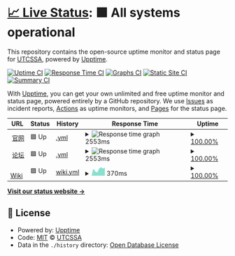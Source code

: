 # [📈 Live Status](https://status.utcssa.net): <!--live status--> **🟩 All systems operational**

This repository contains the open-source uptime monitor and status page for [UTCSSA](https://utcssa.net), powered by [Upptime](https://github.com/upptime/upptime).

[![Uptime CI](https://github.com/utcssa/status/workflows/Uptime%20CI/badge.svg)](https://github.com/utcssa/status/actions?query=workflow%3A%22Uptime+CI%22)
[![Response Time CI](https://github.com/utcssa/status/workflows/Response%20Time%20CI/badge.svg)](https://github.com/utcssa/status/actions?query=workflow%3A%22Response+Time+CI%22)
[![Graphs CI](https://github.com/utcssa/status/workflows/Graphs%20CI/badge.svg)](https://github.com/utcssa/status/actions?query=workflow%3A%22Graphs+CI%22)
[![Static Site CI](https://github.com/utcssa/status/workflows/Static%20Site%20CI/badge.svg)](https://github.com/utcssa/status/actions?query=workflow%3A%22Static+Site+CI%22)
[![Summary CI](https://github.com/utcssa/status/workflows/Summary%20CI/badge.svg)](https://github.com/utcssa/status/actions?query=workflow%3A%22Summary+CI%22)

With [Upptime](https://upptime.js.org), you can get your own unlimited and free uptime monitor and status page, powered entirely by a GitHub repository. We use [Issues](https://github.com/utcssa/status/issues) as incident reports, [Actions](https://github.com/utcssa/status/actions) as uptime monitors, and [Pages](https://status.utcssa.net) for the status page.

<!--start: status pages-->
<!-- This summary is generated by Upptime (https://github.com/upptime/upptime) -->
<!-- Do not edit this manually, your changes will be overwritten -->
<!-- prettier-ignore -->
| URL | Status | History | Response Time | Uptime |
| --- | ------ | ------- | ------------- | ------ |
| <img alt="" src="https://favicons.githubusercontent.com/www.utcssa.net" height="13"> [官网](https://www.utcssa.net) | 🟩 Up | [.yml](https://github.com/utcssa/status/commits/HEAD/history/.yml) | <details><summary><img alt="Response time graph" src="./graphs//response-time-week.png" height="20"> 2553ms</summary><br><a href="https://status.utcssa.net/history/"><img alt="Response time 2553" src="https://img.shields.io/endpoint?url=https%3A%2F%2Fraw.githubusercontent.com%2Futcssa%2Fstatus%2FHEAD%2Fapi%2F%2Fresponse-time.json"></a><br><a href="https://status.utcssa.net/history/"><img alt="24-hour response time 2553" src="https://img.shields.io/endpoint?url=https%3A%2F%2Fraw.githubusercontent.com%2Futcssa%2Fstatus%2FHEAD%2Fapi%2F%2Fresponse-time-day.json"></a><br><a href="https://status.utcssa.net/history/"><img alt="7-day response time 2553" src="https://img.shields.io/endpoint?url=https%3A%2F%2Fraw.githubusercontent.com%2Futcssa%2Fstatus%2FHEAD%2Fapi%2F%2Fresponse-time-week.json"></a><br><a href="https://status.utcssa.net/history/"><img alt="30-day response time 2553" src="https://img.shields.io/endpoint?url=https%3A%2F%2Fraw.githubusercontent.com%2Futcssa%2Fstatus%2FHEAD%2Fapi%2F%2Fresponse-time-month.json"></a><br><a href="https://status.utcssa.net/history/"><img alt="1-year response time 2553" src="https://img.shields.io/endpoint?url=https%3A%2F%2Fraw.githubusercontent.com%2Futcssa%2Fstatus%2FHEAD%2Fapi%2F%2Fresponse-time-year.json"></a></details> | <details><summary><a href="https://status.utcssa.net/history/">100.00%</a></summary><a href="https://status.utcssa.net/history/"><img alt="All-time uptime 100.00%" src="https://img.shields.io/endpoint?url=https%3A%2F%2Fraw.githubusercontent.com%2Futcssa%2Fstatus%2FHEAD%2Fapi%2F%2Fuptime.json"></a><br><a href="https://status.utcssa.net/history/"><img alt="24-hour uptime 100.00%" src="https://img.shields.io/endpoint?url=https%3A%2F%2Fraw.githubusercontent.com%2Futcssa%2Fstatus%2FHEAD%2Fapi%2F%2Fuptime-day.json"></a><br><a href="https://status.utcssa.net/history/"><img alt="7-day uptime 100.00%" src="https://img.shields.io/endpoint?url=https%3A%2F%2Fraw.githubusercontent.com%2Futcssa%2Fstatus%2FHEAD%2Fapi%2F%2Fuptime-week.json"></a><br><a href="https://status.utcssa.net/history/"><img alt="30-day uptime 100.00%" src="https://img.shields.io/endpoint?url=https%3A%2F%2Fraw.githubusercontent.com%2Futcssa%2Fstatus%2FHEAD%2Fapi%2F%2Fuptime-month.json"></a><br><a href="https://status.utcssa.net/history/"><img alt="1-year uptime 100.00%" src="https://img.shields.io/endpoint?url=https%3A%2F%2Fraw.githubusercontent.com%2Futcssa%2Fstatus%2FHEAD%2Fapi%2F%2Fuptime-year.json"></a></details>
| <img alt="" src="https://favicons.githubusercontent.com/forum.utcssa.net" height="13"> [论坛](https://forum.utcssa.net) | 🟩 Up | [.yml](https://github.com/utcssa/status/commits/HEAD/history/.yml) | <details><summary><img alt="Response time graph" src="./graphs//response-time-week.png" height="20"> 2553ms</summary><br><a href="https://status.utcssa.net/history/"><img alt="Response time 2553" src="https://img.shields.io/endpoint?url=https%3A%2F%2Fraw.githubusercontent.com%2Futcssa%2Fstatus%2FHEAD%2Fapi%2F%2Fresponse-time.json"></a><br><a href="https://status.utcssa.net/history/"><img alt="24-hour response time 2553" src="https://img.shields.io/endpoint?url=https%3A%2F%2Fraw.githubusercontent.com%2Futcssa%2Fstatus%2FHEAD%2Fapi%2F%2Fresponse-time-day.json"></a><br><a href="https://status.utcssa.net/history/"><img alt="7-day response time 2553" src="https://img.shields.io/endpoint?url=https%3A%2F%2Fraw.githubusercontent.com%2Futcssa%2Fstatus%2FHEAD%2Fapi%2F%2Fresponse-time-week.json"></a><br><a href="https://status.utcssa.net/history/"><img alt="30-day response time 2553" src="https://img.shields.io/endpoint?url=https%3A%2F%2Fraw.githubusercontent.com%2Futcssa%2Fstatus%2FHEAD%2Fapi%2F%2Fresponse-time-month.json"></a><br><a href="https://status.utcssa.net/history/"><img alt="1-year response time 2553" src="https://img.shields.io/endpoint?url=https%3A%2F%2Fraw.githubusercontent.com%2Futcssa%2Fstatus%2FHEAD%2Fapi%2F%2Fresponse-time-year.json"></a></details> | <details><summary><a href="https://status.utcssa.net/history/">100.00%</a></summary><a href="https://status.utcssa.net/history/"><img alt="All-time uptime 100.00%" src="https://img.shields.io/endpoint?url=https%3A%2F%2Fraw.githubusercontent.com%2Futcssa%2Fstatus%2FHEAD%2Fapi%2F%2Fuptime.json"></a><br><a href="https://status.utcssa.net/history/"><img alt="24-hour uptime 100.00%" src="https://img.shields.io/endpoint?url=https%3A%2F%2Fraw.githubusercontent.com%2Futcssa%2Fstatus%2FHEAD%2Fapi%2F%2Fuptime-day.json"></a><br><a href="https://status.utcssa.net/history/"><img alt="7-day uptime 100.00%" src="https://img.shields.io/endpoint?url=https%3A%2F%2Fraw.githubusercontent.com%2Futcssa%2Fstatus%2FHEAD%2Fapi%2F%2Fuptime-week.json"></a><br><a href="https://status.utcssa.net/history/"><img alt="30-day uptime 100.00%" src="https://img.shields.io/endpoint?url=https%3A%2F%2Fraw.githubusercontent.com%2Futcssa%2Fstatus%2FHEAD%2Fapi%2F%2Fuptime-month.json"></a><br><a href="https://status.utcssa.net/history/"><img alt="1-year uptime 100.00%" src="https://img.shields.io/endpoint?url=https%3A%2F%2Fraw.githubusercontent.com%2Futcssa%2Fstatus%2FHEAD%2Fapi%2F%2Fuptime-year.json"></a></details>
| <img alt="" src="https://favicons.githubusercontent.com/wiki.utcssa.net" height="13"> [Wiki](https://wiki.utcssa.net) | 🟩 Up | [wiki.yml](https://github.com/utcssa/status/commits/HEAD/history/wiki.yml) | <details><summary><img alt="Response time graph" src="./graphs/wiki/response-time-week.png" height="20"> 370ms</summary><br><a href="https://status.utcssa.net/history/wiki"><img alt="Response time 370" src="https://img.shields.io/endpoint?url=https%3A%2F%2Fraw.githubusercontent.com%2Futcssa%2Fstatus%2FHEAD%2Fapi%2Fwiki%2Fresponse-time.json"></a><br><a href="https://status.utcssa.net/history/wiki"><img alt="24-hour response time 370" src="https://img.shields.io/endpoint?url=https%3A%2F%2Fraw.githubusercontent.com%2Futcssa%2Fstatus%2FHEAD%2Fapi%2Fwiki%2Fresponse-time-day.json"></a><br><a href="https://status.utcssa.net/history/wiki"><img alt="7-day response time 370" src="https://img.shields.io/endpoint?url=https%3A%2F%2Fraw.githubusercontent.com%2Futcssa%2Fstatus%2FHEAD%2Fapi%2Fwiki%2Fresponse-time-week.json"></a><br><a href="https://status.utcssa.net/history/wiki"><img alt="30-day response time 370" src="https://img.shields.io/endpoint?url=https%3A%2F%2Fraw.githubusercontent.com%2Futcssa%2Fstatus%2FHEAD%2Fapi%2Fwiki%2Fresponse-time-month.json"></a><br><a href="https://status.utcssa.net/history/wiki"><img alt="1-year response time 370" src="https://img.shields.io/endpoint?url=https%3A%2F%2Fraw.githubusercontent.com%2Futcssa%2Fstatus%2FHEAD%2Fapi%2Fwiki%2Fresponse-time-year.json"></a></details> | <details><summary><a href="https://status.utcssa.net/history/wiki">100.00%</a></summary><a href="https://status.utcssa.net/history/wiki"><img alt="All-time uptime 100.00%" src="https://img.shields.io/endpoint?url=https%3A%2F%2Fraw.githubusercontent.com%2Futcssa%2Fstatus%2FHEAD%2Fapi%2Fwiki%2Fuptime.json"></a><br><a href="https://status.utcssa.net/history/wiki"><img alt="24-hour uptime 100.00%" src="https://img.shields.io/endpoint?url=https%3A%2F%2Fraw.githubusercontent.com%2Futcssa%2Fstatus%2FHEAD%2Fapi%2Fwiki%2Fuptime-day.json"></a><br><a href="https://status.utcssa.net/history/wiki"><img alt="7-day uptime 100.00%" src="https://img.shields.io/endpoint?url=https%3A%2F%2Fraw.githubusercontent.com%2Futcssa%2Fstatus%2FHEAD%2Fapi%2Fwiki%2Fuptime-week.json"></a><br><a href="https://status.utcssa.net/history/wiki"><img alt="30-day uptime 100.00%" src="https://img.shields.io/endpoint?url=https%3A%2F%2Fraw.githubusercontent.com%2Futcssa%2Fstatus%2FHEAD%2Fapi%2Fwiki%2Fuptime-month.json"></a><br><a href="https://status.utcssa.net/history/wiki"><img alt="1-year uptime 100.00%" src="https://img.shields.io/endpoint?url=https%3A%2F%2Fraw.githubusercontent.com%2Futcssa%2Fstatus%2FHEAD%2Fapi%2Fwiki%2Fuptime-year.json"></a></details>

<!--end: status pages-->

[**Visit our status website →**](https://status.utcssa.net)

## 📄 License

- Powered by: [Upptime](https://github.com/upptime/upptime)
- Code: [MIT](./LICENSE) © [UTCSSA](https://utcssa.net)
- Data in the `./history` directory: [Open Database License](https://opendatacommons.org/licenses/odbl/1-0/)
